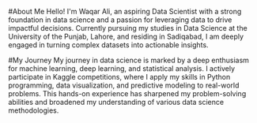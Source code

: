 #About Me
Hello! I'm Waqar Ali, an aspiring Data Scientist with a strong foundation in data science and a passion for leveraging data to drive impactful decisions. Currently pursuing my studies in Data Science at the University of the Punjab, Lahore, and residing in Sadiqabad, I am deeply engaged in turning complex datasets into actionable insights.

#My Journey
My journey in data science is marked by a deep enthusiasm for machine learning, deep learning, and statistical analysis. I actively participate in Kaggle competitions, where I apply my skills in Python programming, data visualization, and predictive modeling to real-world problems. This hands-on experience has sharpened my problem-solving abilities and broadened my understanding of various data science methodologies.

